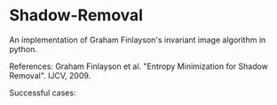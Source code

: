 # Shadow-Removal

An implementation of Graham Finlayson's invariant image algorithm in python.

References: Graham Finlayson et al. "Entropy Minimization for Shadow Removal". IJCV, 2009.

Successful cases:
